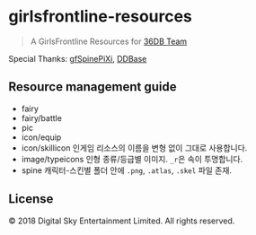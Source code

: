 # girlsfrontline-resources

> A GirlsFrontline Resources for [36DB Team](https://github.com/36base)

Special Thanks: [gfSpinePiXi](https://github.com/cullus/gfSpinePiXi), [DDBase](http://ddb.kirsi.moe/)

## Resource management guide

* fairy
* fairy/battle
* pic
* icon/equip
* icon/skillicon
    인게임 리소스의 이름을 변형 없이 그대로 사용합니다.
* image/typeicons
    인형 종류/등급별 이미지. `_r`은 속이 투명합니다.
* spine
    캐릭터-스킨별 폴더 안에 `.png`, `.atlas`, `.skel` 파일 존재.
        

## License
© 2018 Digital Sky Entertainment Limited. All rights reserved.
